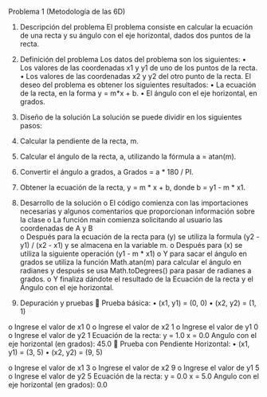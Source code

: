 Problema 1 (Metodología de las 6D)

1. Descripción del problema
El problema consiste en calcular la ecuación de una recta y su ángulo con el eje horizontal, dados dos puntos de la recta.

2. Definición del problema
Los datos del problema son los siguientes:
•	Los valores de las coordenadas x1 y y1 de uno de los puntos de la recta.
•	Los valores de las coordenadas x2 y y2 del otro punto de la recta.
El deseo del problema es obtener los siguientes resultados:
•	La ecuación de la recta, en la forma y = m*x + b.
•	El ángulo con el eje horizontal, en grados.

3. Diseño de la solución
La solución se puede dividir en los siguientes pasos:
1.	Calcular la pendiente de la recta, m.
2.	Calcular el ángulo de la recta, a, utilizando la fórmula a = atan(m).
3.	Convertir el ángulo a grados, a Grados = a * 180 / PI.
4.	Obtener la ecuación de la recta, y = m * x + b, donde b = y1 - m * x1.

4. Desarrollo de la solución
o	El código comienza con las importaciones necesarias y algunos comentarios que proporcionan información sobre la clase
o	La función main comienza solicitando al usuario las coordenadas de A y B  
o	Después para la ecuación de la recta para (y) se utiliza la formula (y2 - y1) / (x2 - x1) y se almacena en la variable m.
o	Después para (x) se utiliza la siguiente operación (y1 - m * x1)
o	Y para sacar el ángulo en grados se utiliza la función Math.atan(m) para calcular el ángulo en radianes y después se usa Math.toDegrees() para pasar de radianes a grados.
o	Y finaliza dándote el resultado de la Ecuación de la recta y el Ángulo con el eje horizontal.

5. Depuración y pruebas
	Prueba básica:
•	(x1, y1) = (0, 0)
•	(x2, y2) = (1, 1)

o	Ingrese el valor de x1
0
o	Ingrese el valor de x2
1
o	Ingrese el valor de y1
0
o	Ingrese el valor de y2
1
Ecuación de la recta: y = 1.0  x = 0.0
Angulo con el eje horizontal (en grados):  45.0
	Prueba con Pendiente Horizontal:
•	(x1, y1) = (3, 5)
•	(x2, y2) = (9, 5)

o	Ingrese el valor de x1
3
o	Ingrese el valor de x2
9
o	Ingrese el valor de y1
5
o	Ingrese el valor de y2
5
Ecuación de la recta: y = 0.0  x = 5.0
Angulo con el eje horizontal (en grados):  0.0
